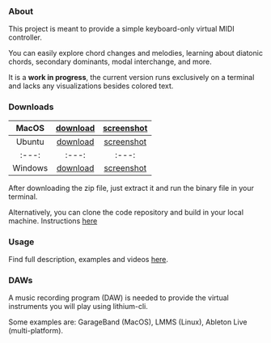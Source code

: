 ### About
This project is meant to provide a simple keyboard-only virtual MIDI controller.

You can easily explore chord changes and melodies, learning about diatonic chords, secondary dominants, modal interchange, and more.

It is a **work in progress**, the current version runs exclusively on a terminal and lacks any visualizations besides colored text.


### Downloads

| MacOS | [download](https://github.com/mauriciocarbajal/lithium-cli/releases/download/v0.1.1/lithium-cli-0.1.1-macos.zip) | [screenshot](/lithium-cli/macos.png) |
| :---: | :---: | :---: |
| Ubuntu | [download](https://github.com/mauriciocarbajal/lithium-cli/releases/download/v0.1.1/lithium-cli-0.1.1-linux.zip) | [screenshot](/lithium-cli/ubuntu.png) |
| :---: | :---: | :---: |
| Windows | [download](https://github.com/mauriciocarbajal/lithium-cli/releases/download/v0.1.1/lithium-cli-0.1.1-windows.zip) | [screenshot](/lithium-cli/windows.png) |

After downloading the zip file, just extract it and run the binary file in your terminal.

Alternatively, you can clone the code repository and build in your local machine. Instructions [here](https://github.com/mauriciocarbajal/lithium-cli)


### Usage
Find full description, examples and videos [here](/lithium-cli/usage).


### DAWs
A music recording program (DAW) is needed to provide the virtual instruments you will play using lithium-cli.

Some examples are: GarageBand (MacOS), LMMS (Linux), Ableton Live (multi-platform).
